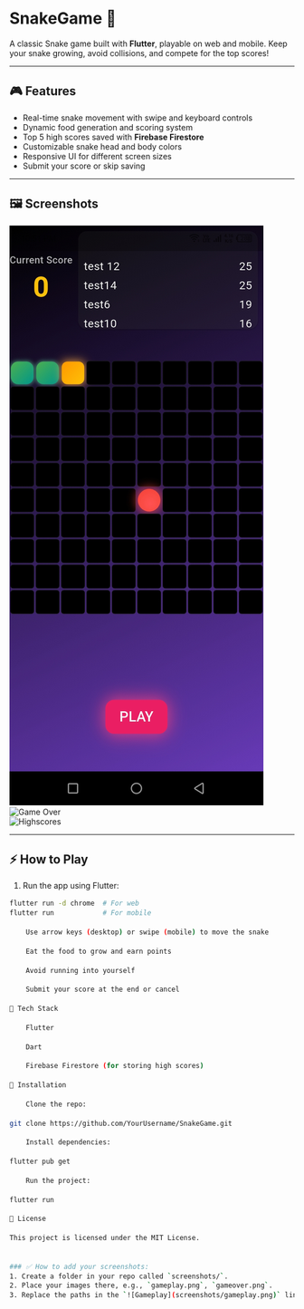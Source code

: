 # SnakeGame 🐍

A classic Snake game built with **Flutter**, playable on web and mobile. Keep your snake growing, avoid collisions, and compete for the top scores!  

---

## 🎮 Features

- Real-time snake movement with swipe and keyboard controls  
- Dynamic food generation and scoring system  
- Top 5 high scores saved with **Firebase Firestore**  
- Customizable snake head and body colors  
- Responsive UI for different screen sizes  
- Submit your score or skip saving  

---

## 🖼️ Screenshots

<!-- Replace with your actual screenshot files -->
![image alt](https://github.com/Abhi9085/SnakeGame-with-WebHosting/blob/master/Screenshot_20250905-225111.jpg?raw=true)  
![Game Over](screenshots/gameover.png)  
![Highscores](screenshots/highscores.png)  

---

## ⚡ How to Play

1. Run the app using Flutter:  
```bash
flutter run -d chrome  # For web
flutter run            # For mobile

    Use arrow keys (desktop) or swipe (mobile) to move the snake

    Eat the food to grow and earn points

    Avoid running into yourself

    Submit your score at the end or cancel

💾 Tech Stack

    Flutter

    Dart

    Firebase Firestore (for storing high scores)

🔧 Installation

    Clone the repo:

git clone https://github.com/YourUsername/SnakeGame.git

    Install dependencies:

flutter pub get

    Run the project:

flutter run

📄 License

This project is licensed under the MIT License.


### ✅ How to add your screenshots:
1. Create a folder in your repo called `screenshots/`.  
2. Place your images there, e.g., `gameplay.png`, `gameover.png`.  
3. Replace the paths in the `![Gameplay](screenshots/gameplay.png)` lines. 
